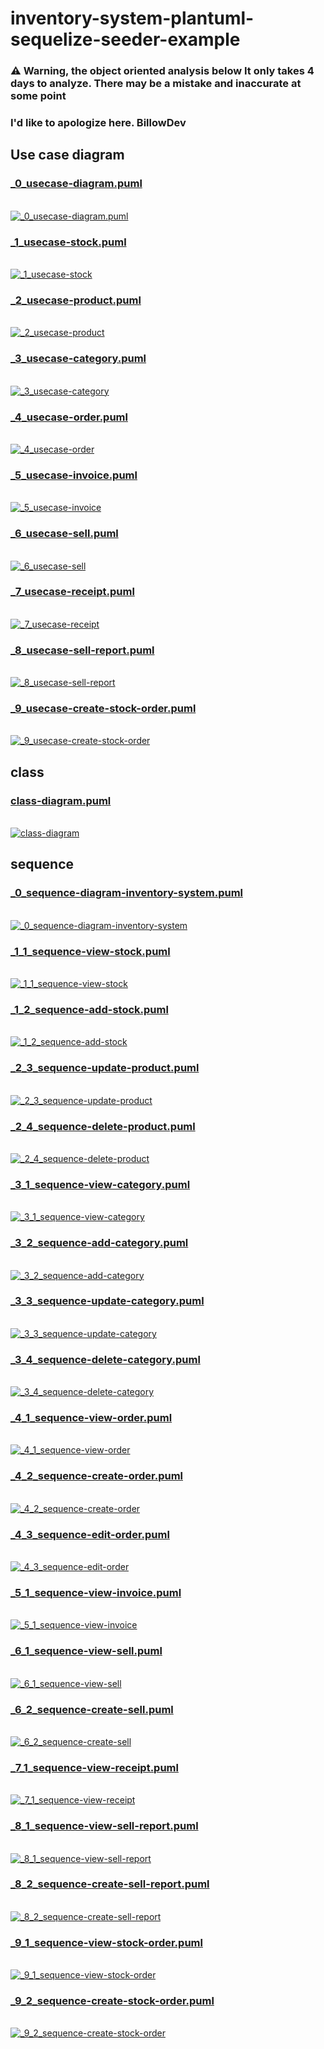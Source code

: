 # inventory-system-plantuml-sequelize-seeder-example

### ⚠️ Warning, the object oriented analysis below It only takes 4 days to analyze. There may be a mistake and inaccurate at some point
### I'd like to apologize here. BillowDev


## Use case diagram
<!-------------_0_usecase-diagram.puml --------------->
<h3> 
<a href="https://github.com/billowdev/inventory-system-plantuml-sequelize-seeder-example/blob/main/system-analysis/usecase/_0_usecase-diagram.puml"> 
_0_usecase-diagram.puml
</a>
</h3>
<br />
<a href="https://raw.githubusercontent.com/billowdev/inventory-system-plantuml-sequelize-seeder-example/main/out/system-analysis/usecase/_0_usecase-diagram/_0_usecase-diagram.png"> 
<img src="https://raw.githubusercontent.com/billowdev/inventory-system-plantuml-sequelize-seeder-example/main/out/system-analysis/usecase/_0_usecase-diagram/_0_usecase-diagram.png" title="_0_usecase-diagram.puml">
</a>

<!-------------------------------------------->


<!------------- _1_usecase-stock --------------->
<h3> 
<a href="https://github.com/billowdev/inventory-system-plantuml-sequelize-seeder-example/blob/main/system-analysis/usecase/_1_usecase-stock.puml">
_1_usecase-stock.puml
</a>
</h3>
<br />
<a href="https://raw.githubusercontent.com/billowdev/inventory-system-plantuml-sequelize-seeder-example/main/out/system-analysis/usecase/_1_usecase-stock/_1_usecase-stock.png"> 
<img src="https://raw.githubusercontent.com/billowdev/inventory-system-plantuml-sequelize-seeder-example/main/out/system-analysis/usecase/_1_usecase-stock/_1_usecase-stock.png" title="_1_usecase-stock">
</a>

<!-------------------------------------------->

<!------------- _2_usecase-product --------------->
<h3> 
<a href="https://github.com/billowdev/inventory-system-plantuml-sequelize-seeder-example/blob/main/system-analysis/usecase/_2_usecase-product.puml">
_2_usecase-product.puml
</a>
</h3>
<br />
<a href="https://raw.githubusercontent.com/billowdev/inventory-system-plantuml-sequelize-seeder-example/main/out/system-analysis/usecase/_2_usecase-product/_2_usecase-product.png"> 
<img src="https://raw.githubusercontent.com/billowdev/inventory-system-plantuml-sequelize-seeder-example/main/out/system-analysis/usecase/_2_usecase-product/_2_usecase-product.png" title="_2_usecase-product">
</a>
<!-------------------------------------------->

<!------------- _3_usecase-category --------------->
<h3> 
<a href="https://github.com/billowdev/inventory-system-plantuml-sequelize-seeder-example/blob/main/system-analysis/usecase/_3_usecase-category.puml">
_3_usecase-category.puml
</a>
</h3>
<br />
<a href="https://raw.githubusercontent.com/billowdev/inventory-system-plantuml-sequelize-seeder-example/main/out/system-analysis/usecase/_3_usecase-category/_3_usecase-category.png"> 
<img src="https://raw.githubusercontent.com/billowdev/inventory-system-plantuml-sequelize-seeder-example/main/out/system-analysis/usecase/_3_usecase-category/_3_usecase-category.png" title="_3_usecase-category">
</a>
<!-------------------------------------------->

<!------------- _4_usecase-order --------------->
<h3> 
<a href="https://github.com/billowdev/inventory-system-plantuml-sequelize-seeder-example/blob/main/system-analysis/usecase/_4_usecase-order.puml">
_4_usecase-order.puml
</a>
</h3>
<br />
<a href="https://raw.githubusercontent.com/billowdev/inventory-system-plantuml-sequelize-seeder-example/main/out/system-analysis/usecase/_4_usecase-order/_4_usecase-order.png"> 
<img src="https://raw.githubusercontent.com/billowdev/inventory-system-plantuml-sequelize-seeder-example/main/out/system-analysis/usecase/_4_usecase-order/_4_usecase-order.png" title="_4_usecase-order">
</a>
<!-------------------------------------------->

<!------------- _5_usecase-invoice --------------->
<h3> 
<a href="https://github.com/billowdev/inventory-system-plantuml-sequelize-seeder-example/blob/main/system-analysis/usecase/_5_usecase-invoice.puml">
_5_usecase-invoice.puml
</a>
</h3>
<br />
<a href="https://raw.githubusercontent.com/billowdev/inventory-system-plantuml-sequelize-seeder-example/main/out/system-analysis/usecase/_5_usecase-invoice/_5_usecase-invoice.png"> 
<img src="https://raw.githubusercontent.com/billowdev/inventory-system-plantuml-sequelize-seeder-example/main/out/system-analysis/usecase/_5_usecase-invoice/_5_usecase-invoice.png" title="_5_usecase-invoice">
</a>
<!-------------------------------------------->

<!------------- _6_usecase-sell --------------->
<h3> 
<a href="https://github.com/billowdev/inventory-system-plantuml-sequelize-seeder-example/blob/main/system-analysis/usecase/_6_usecase-sell.puml">
_6_usecase-sell.puml
</a>
</h3>
<br />
<a href="https://raw.githubusercontent.com/billowdev/inventory-system-plantuml-sequelize-seeder-example/main/out/system-analysis/usecase/_6_usecase-sell/_6_usecase-sell.png"> 
<img src="https://raw.githubusercontent.com/billowdev/inventory-system-plantuml-sequelize-seeder-example/main/out/system-analysis/usecase/_6_usecase-sell/_6_usecase-sell.png" title="_6_usecase-sell">
</a>
<!-------------------------------------------->

<!------------- _7_usecase-receipt --------------->
<h3> 
<a href="https://github.com/billowdev/inventory-system-plantuml-sequelize-seeder-example/blob/main/system-analysis/usecase/_7_usecase-receipt.puml">
_7_usecase-receipt.puml
</a>
</h3>
<br />
<a href="https://raw.githubusercontent.com/billowdev/inventory-system-plantuml-sequelize-seeder-example/main/out/system-analysis/usecase/_7_usecase-receipt/_7_usecase-receipt.png"> 
<img src="https://raw.githubusercontent.com/billowdev/inventory-system-plantuml-sequelize-seeder-example/main/out/system-analysis/usecase/_7_usecase-receipt/_7_usecase-receipt.png" title="_7_usecase-receipt">
</a>
<!-------------------------------------------->


<!------------- _8_usecase-sell-report --------------->
<h3> 
<a href="https://github.com/billowdev/inventory-system-plantuml-sequelize-seeder-example/blob/main/system-analysis/usecase/_8_usecase-sell-report.puml">
_8_usecase-sell-report.puml
</a>
</h3>
<br />
<a href="https://raw.githubusercontent.com/billowdev/inventory-system-plantuml-sequelize-seeder-example/main/out/system-analysis/usecase/_8_usecase-sell-report/_8_usecase-sell-report.png"> 
<img src="https://raw.githubusercontent.com/billowdev/inventory-system-plantuml-sequelize-seeder-example/main/out/system-analysis/usecase/_8_usecase-sell-report/_8_usecase-sell-report.png" title="_8_usecase-sell-report">
</a>
<!-------------------------------------------->


<!------------- _9_usecase-create-stock-order --------------->
<h3> 
<a href="https://github.com/billowdev/inventory-system-plantuml-sequelize-seeder-example/blob/main/system-analysis/usecase/_9_usecase-create-stock-order.puml">
_9_usecase-create-stock-order.puml
</a>
</h3>
<br />
<a href="https://raw.githubusercontent.com/billowdev/inventory-system-plantuml-sequelize-seeder-example/main/out/system-analysis/usecase/_9_usecase-create-stock-order/_9_usecase-create-stock-order.png"> 
<img src="https://raw.githubusercontent.com/billowdev/inventory-system-plantuml-sequelize-seeder-example/main/out/system-analysis/usecase/_9_usecase-create-stock-order/_9_usecase-create-stock-order.png" title="_9_usecase-create-stock-order">
</a>
<!-------------------------------------------->


## class

<!------------- class-diagram --------------->
<h3> 
<a href="https://github.com/billowdev/inventory-system-plantuml-sequelize-seeder-example/blob/main/system-analysis/class-diagram.puml">
class-diagram.puml
</a>
</h3>
<br />
<a href="https://raw.githubusercontent.com/billowdev/inventory-system-plantuml-sequelize-seeder-example/main/out/system-analysis/class-diagram/class-diagram.png"> 
<img src="https://raw.githubusercontent.com/billowdev/inventory-system-plantuml-sequelize-seeder-example/main/out/system-analysis/class-diagram/class-diagram.png" title="class-diagram">
</a>
<!-------------------------------------------->


## sequence

<!------------- _0_sequence-diagram-inventory-system --------------->
<h3> 
<a href="https://github.com/billowdev/inventory-system-plantuml-sequelize-seeder-example/blob/main/system-analysis/sequence/_0_sequence-diagram-inventory-system.puml">
_0_sequence-diagram-inventory-system.puml
</a>
</h3>
<br />
<a href="https://raw.githubusercontent.com/billowdev/inventory-system-plantuml-sequelize-seeder-example/main/out/system-analysis/sequence/_0_sequence-diagram-inventory-system/_0_sequence-diagram-inventory-system.png"> 
<img src="https://raw.githubusercontent.com/billowdev/inventory-system-plantuml-sequelize-seeder-example/main/out/system-analysis/sequence/_0_sequence-diagram-inventory-system/_0_sequence-diagram-inventory-system.png" title="_0_sequence-diagram-inventory-system">
</a>
<!-------------------------------------------->


<!------------- _1_1_sequence-view-stock --------------->
<h3> 
<a href="https://github.com/billowdev/inventory-system-plantuml-sequelize-seeder-example/blob/main/system-analysis/sequence/_1_1_sequence-view-stock.puml">
_1_1_sequence-view-stock.puml
</a>
</h3>
<br />
<a href="https://raw.githubusercontent.com/billowdev/inventory-system-plantuml-sequelize-seeder-example/main/out/system-analysis/sequence/_1_1_sequence-view-stock/_1_1_sequence-view-stock.png"> 
<img src="https://raw.githubusercontent.com/billowdev/inventory-system-plantuml-sequelize-seeder-example/main/out/system-analysis/sequence/_1_1_sequence-view-stock/_1_1_sequence-view-stock.png" title="_1_1_sequence-view-stock">
</a>
<!-------------------------------------------->


<!------------- _1_2_sequence-add-stock --------------->
<h3> 
<a href="https://github.com/billowdev/inventory-system-plantuml-sequelize-seeder-example/blob/main/system-analysis/sequence/_1_2_sequence-add-stock.puml">
_1_2_sequence-add-stock.puml
</a>
</h3>
<br />
<a href="https://raw.githubusercontent.com/billowdev/inventory-system-plantuml-sequelize-seeder-example/main/out/system-analysis/sequence/_1_2_sequence-add-stock/_1_2_sequence-add-stock.png"> 
<img src="https://raw.githubusercontent.com/billowdev/inventory-system-plantuml-sequelize-seeder-example/main/out/system-analysis/sequence/_1_2_sequence-add-stock/_1_2_sequence-add-stock.png" title="_1_2_sequence-add-stock">
</a>
<!-------------------------------------------->

<!------------- _2_3_sequence-update-product --------------->
<h3> 
<a href="https://github.com/billowdev/inventory-system-plantuml-sequelize-seeder-example/blob/main/system-analysis/sequence/_2_3_sequence-update-product.puml">
_2_3_sequence-update-product.puml
</a>
</h3>
<br />
<a href="https://raw.githubusercontent.com/billowdev/inventory-system-plantuml-sequelize-seeder-example/main/out/system-analysis/sequence/_2_3_sequence-update-product/_2_3_sequence-update-product.png"> 
<img src="https://raw.githubusercontent.com/billowdev/inventory-system-plantuml-sequelize-seeder-example/main/out/system-analysis/sequence/_2_3_sequence-update-product/_2_3_sequence-update-product.png" title="_2_3_sequence-update-product">
</a>
<!-------------------------------------------->


<!------------- _2_4_sequence-delete-product --------------->
<h3> 
<a href="https://github.com/billowdev/inventory-system-plantuml-sequelize-seeder-example/blob/main/system-analysis/sequence/_2_4_sequence-delete-product.puml">
_2_4_sequence-delete-product.puml
</a>
</h3>
<br />
<a href="https://raw.githubusercontent.com/billowdev/inventory-system-plantuml-sequelize-seeder-example/main/out/system-analysis/sequence/_2_4_sequence-delete-product/_2_4_sequence-delete-product.png"> 
<img src="https://raw.githubusercontent.com/billowdev/inventory-system-plantuml-sequelize-seeder-example/main/out/system-analysis/sequence/_2_4_sequence-delete-product/_2_4_sequence-delete-product.png" title="_2_4_sequence-delete-product">
</a>
<!-------------------------------------------->

<!------------- _3_1_sequence-view-category --------------->
<h3> 
<a href="https://github.com/billowdev/inventory-system-plantuml-sequelize-seeder-example/blob/main/system-analysis/sequence/_3_1_sequence-view-category.puml">
_3_1_sequence-view-category.puml
</a>
</h3>
<br />
<a href="https://raw.githubusercontent.com/billowdev/inventory-system-plantuml-sequelize-seeder-example/main/out/system-analysis/sequence/_3_1_sequence-view-category/_3_1_sequence-view-category.png"> 
<img src="https://raw.githubusercontent.com/billowdev/inventory-system-plantuml-sequelize-seeder-example/main/out/system-analysis/sequence/_3_1_sequence-view-category/_3_1_sequence-view-category.png" title="_3_1_sequence-view-category">
</a>
<!-------------------------------------------->

<!------------- _3_2_sequence-add-category --------------->
<h3> 
<a href="https://github.com/billowdev/inventory-system-plantuml-sequelize-seeder-example/blob/main/system-analysis/sequence/_3_2_sequence-add-category.puml">
_3_2_sequence-add-category.puml
</a>
</h3>
<br />
<a href="https://raw.githubusercontent.com/billowdev/inventory-system-plantuml-sequelize-seeder-example/main/out/system-analysis/sequence/_3_2_sequence-add-category/_3_2_sequence-add-category.png"> 
<img src="https://raw.githubusercontent.com/billowdev/inventory-system-plantuml-sequelize-seeder-example/main/out/system-analysis/sequence/_3_2_sequence-add-category/_3_2_sequence-add-category.png" title="_3_2_sequence-add-category">
</a>
<!-------------------------------------------->

<!------------- _3_3_sequence-update-category --------------->
<h3> 
<a href="https://github.com/billowdev/inventory-system-plantuml-sequelize-seeder-example/blob/main/system-analysis/sequence/_3_3_sequence-update-category.puml">
_3_3_sequence-update-category.puml
</a>
</h3>
<br />
<a href="https://raw.githubusercontent.com/billowdev/inventory-system-plantuml-sequelize-seeder-example/main/out/system-analysis/sequence/_3_3_sequence-update-category/_3_3_sequence-update-category.png"> 
<img src="https://raw.githubusercontent.com/billowdev/inventory-system-plantuml-sequelize-seeder-example/main/out/system-analysis/sequence/_3_3_sequence-update-category/_3_3_sequence-update-category.png" title="_3_3_sequence-update-category">
</a>
<!-------------------------------------------->

<!------------- _3_4_sequence-delete-category --------------->
<h3> 
<a href="https://github.com/billowdev/inventory-system-plantuml-sequelize-seeder-example/blob/main/system-analysis/sequence/_3_4_sequence-delete-category.puml">
_3_4_sequence-delete-category.puml
</a>
</h3>
<br />
<a href="https://raw.githubusercontent.com/billowdev/inventory-system-plantuml-sequelize-seeder-example/main/out/system-analysis/sequence/_3_4_sequence-delete-category/_3_4_sequence-delete-category.png"> 
<img src="https://raw.githubusercontent.com/billowdev/inventory-system-plantuml-sequelize-seeder-example/main/out/system-analysis/sequence/_3_4_sequence-delete-category/_3_4_sequence-delete-category.png" title="_3_4_sequence-delete-category">
</a>
<!-------------------------------------------->

<!------------- _4_1_sequence-view-order --------------->
<h3> 
<a href="https://github.com/billowdev/inventory-system-plantuml-sequelize-seeder-example/blob/main/system-analysis/sequence/_4_1_sequence-view-order.puml">
_4_1_sequence-view-order.puml
</a>
</h3>
<br />
<a href="https://raw.githubusercontent.com/billowdev/inventory-system-plantuml-sequelize-seeder-example/main/out/system-analysis/sequence/_4_1_sequence-view-order/_4_1_sequence-view-order.png"> 
<img src="https://raw.githubusercontent.com/billowdev/inventory-system-plantuml-sequelize-seeder-example/main/out/system-analysis/sequence/_4_1_sequence-view-order/_4_1_sequence-view-order.png" title="_4_1_sequence-view-order">
</a>
<!-------------------------------------------->

<!------------- _4_2_sequence-create-order --------------->
<h3> 
<a href="https://github.com/billowdev/inventory-system-plantuml-sequelize-seeder-example/blob/main/system-analysis/sequence/_4_2_sequence-create-order.puml">
_4_2_sequence-create-order.puml
</a>
</h3>
<br />
<a href="https://raw.githubusercontent.com/billowdev/inventory-system-plantuml-sequelize-seeder-example/main/out/system-analysis/sequence/_4_2_sequence-create-order/_4_2_sequence-create-order.png"> 
<img src="https://raw.githubusercontent.com/billowdev/inventory-system-plantuml-sequelize-seeder-example/main/out/system-analysis/sequence/_4_2_sequence-create-order/_4_2_sequence-create-order.png" title="_4_2_sequence-create-order">
</a>
<!-------------------------------------------->

<!------------- _4_3_sequence-edit-order --------------->
<h3> 
<a href="https://github.com/billowdev/inventory-system-plantuml-sequelize-seeder-example/blob/main/system-analysis/sequence/_4_3_sequence-edit-order.puml">
_4_3_sequence-edit-order.puml
</a>
</h3>
<br />
<a href="https://raw.githubusercontent.com/billowdev/inventory-system-plantuml-sequelize-seeder-example/main/out/system-analysis/sequence/_4_3_sequence-edit-order/_4_3_sequence-edit-order.png"> 
<img src="https://raw.githubusercontent.com/billowdev/inventory-system-plantuml-sequelize-seeder-example/main/out/system-analysis/sequence/_4_3_sequence-edit-order/_4_3_sequence-edit-order.png" title="_4_3_sequence-edit-order">
</a>
<!-------------------------------------------->

<!------------- _5_1_sequence-view-invoice --------------->
<h3> 
<a href="https://github.com/billowdev/inventory-system-plantuml-sequelize-seeder-example/blob/main/system-analysis/sequence/_5_1_sequence-view-invoice.puml">
_5_1_sequence-view-invoice.puml
</a>
</h3>
<br />
<a href="https://raw.githubusercontent.com/billowdev/inventory-system-plantuml-sequelize-seeder-example/main/out/system-analysis/sequence/_5_1_sequence-view-invoice/_5_1_sequence-view-invoice.png"> 
<img src="https://raw.githubusercontent.com/billowdev/inventory-system-plantuml-sequelize-seeder-example/main/out/system-analysis/sequence/_5_1_sequence-view-invoice/_5_1_sequence-view-invoice.png" title="_5_1_sequence-view-invoice">
</a>
<!-------------------------------------------->

<!------------- _6_1_sequence-view-sell --------------->
<h3> 
<a href="https://github.com/billowdev/inventory-system-plantuml-sequelize-seeder-example/blob/main/system-analysis/sequence/_6_1_sequence-view-sell.puml">
_6_1_sequence-view-sell.puml
</a>
</h3>
<br />
<a href="https://raw.githubusercontent.com/billowdev/inventory-system-plantuml-sequelize-seeder-example/main/out/system-analysis/sequence/_6_1_sequence-view-sell/_6_1_sequence-view-sell.png"> 
<img src="https://raw.githubusercontent.com/billowdev/inventory-system-plantuml-sequelize-seeder-example/main/out/system-analysis/sequence/_6_1_sequence-view-sell/_6_1_sequence-view-sell.png" title="_6_1_sequence-view-sell">
</a>
<!-------------------------------------------->

<!------------- _6_2_sequence-create-sell --------------->
<h3> 
<a href="https://github.com/billowdev/inventory-system-plantuml-sequelize-seeder-example/blob/main/system-analysis/sequence/_6_2_sequence-create-sell.puml">
_6_2_sequence-create-sell.puml
</a>
</h3>
<br />
<a href="https://raw.githubusercontent.com/billowdev/inventory-system-plantuml-sequelize-seeder-example/main/out/system-analysis/sequence/_6_2_sequence-create-sell/_6_2_sequence-create-sell.png"> 
<img src="https://raw.githubusercontent.com/billowdev/inventory-system-plantuml-sequelize-seeder-example/main/out/system-analysis/sequence/_6_2_sequence-create-sell/_6_2_sequence-create-sell.png" title="_6_2_sequence-create-sell">
</a>
<!-------------------------------------------->

<!------------- _7_1_sequence-view-receipt --------------->
<h3> 
<a href="https://github.com/billowdev/inventory-system-plantuml-sequelize-seeder-example/blob/main/system-analysis/sequence/_7_1_sequence-view-receipt.puml">
_7_1_sequence-view-receipt.puml
</a>
</h3>
<br />
<a href="https://raw.githubusercontent.com/billowdev/inventory-system-plantuml-sequelize-seeder-example/main/out/system-analysis/sequence/_7_1_sequence-view-receipt/_7_1_sequence-view-receipt.png"> 
<img src="https://raw.githubusercontent.com/billowdev/inventory-system-plantuml-sequelize-seeder-example/main/out/system-analysis/sequence/_7_1_sequence-view-receipt/_7_1_sequence-view-receipt.png" title="_7_1_sequence-view-receipt">
</a>
<!-------------------------------------------->

<!------------- _8_1_sequence-view-sell-report --------------->
<h3> 
<a href="https://github.com/billowdev/inventory-system-plantuml-sequelize-seeder-example/blob/main/system-analysis/sequence/_8_1_sequence-view-sell-report.puml">
_8_1_sequence-view-sell-report.puml
</a>
</h3>
<br />
<a href="https://raw.githubusercontent.com/billowdev/inventory-system-plantuml-sequelize-seeder-example/main/out/system-analysis/sequence/_8_1_sequence-view-sell-report/_8_1_sequence-view-sell-report.png"> 
<img src="https://raw.githubusercontent.com/billowdev/inventory-system-plantuml-sequelize-seeder-example/main/out/system-analysis/sequence/_8_1_sequence-view-sell-report/_8_1_sequence-view-sell-report.png" title="_8_1_sequence-view-sell-report">
</a>
<!-------------------------------------------->

<!------------- _8_2_sequence-create-sell-report --------------->
<h3> 
<a href="https://github.com/billowdev/inventory-system-plantuml-sequelize-seeder-example/blob/main/system-analysis/sequence/_8_2_sequence-create-sell-report.puml">
_8_2_sequence-create-sell-report.puml
</a>
</h3>
<br />
<a href="https://raw.githubusercontent.com/billowdev/inventory-system-plantuml-sequelize-seeder-example/main/out/system-analysis/sequence/_8_2_sequence-create-sell-report/_8_2_sequence-create-sell-report.png"> 
<img src="https://raw.githubusercontent.com/billowdev/inventory-system-plantuml-sequelize-seeder-example/main/out/system-analysis/sequence/_8_2_sequence-create-sell-report/_8_2_sequence-create-sell-report.png" title="_8_2_sequence-create-sell-report">
</a>
<!-------------------------------------------->

<!------------- _9_1_sequence-view-stock-order --------------->
<h3> 
<a href="https://github.com/billowdev/inventory-system-plantuml-sequelize-seeder-example/blob/main/system-analysis/sequence/_9_1_sequence-view-stock-order.puml">
_9_1_sequence-view-stock-order.puml
</a>
</h3>
<br />
<a href="https://raw.githubusercontent.com/billowdev/inventory-system-plantuml-sequelize-seeder-example/main/out/system-analysis/sequence/_9_1_sequence-view-stock-order/_9_1_sequence-view-stock-order.png"> 
<img src="https://raw.githubusercontent.com/billowdev/inventory-system-plantuml-sequelize-seeder-example/main/out/system-analysis/sequence/_9_1_sequence-view-stock-order/_9_1_sequence-view-stock-order.png" title="_9_1_sequence-view-stock-order">
</a>
<!-------------------------------------------->

<!------------- _9_2_sequence-create-stock-order --------------->
<h3> 
<a href="https://github.com/billowdev/inventory-system-plantuml-sequelize-seeder-example/blob/main/system-analysis/sequence/_9_2_sequence-create-stock-order.puml">
_9_2_sequence-create-stock-order.puml
</a>
</h3>
<br />
<a href="https://raw.githubusercontent.com/billowdev/inventory-system-plantuml-sequelize-seeder-example/main/out/system-analysis/sequence/_9_2_sequence-create-stock-order/_9_2_sequence-create-stock-order.png"> 
<img src="https://raw.githubusercontent.com/billowdev/inventory-system-plantuml-sequelize-seeder-example/main/out/system-analysis/sequence/_9_2_sequence-create-stock-order/_9_2_sequence-create-stock-order.png" title="_9_2_sequence-create-stock-order">
</a>
<!-------------------------------------------->